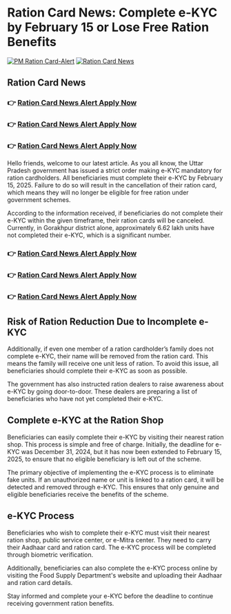 # Ration Card News: Complete e-KYC by February 15 or Lose Free Ration Benefits

[![PM Ration Card-Alert](https://github.com/user-attachments/assets/4cae0205-ff92-4d14-9cb4-981c94d2b515)](https://lakhimpurkheri.com/ration-card-news-alert/)
[![Ration Card News](https://example.com/image.jpg)](https://lakhimpurkheri.com/ration-card-news-alert/)


## Ration Card News

### 👉 [Ration Card News Alert Apply Now](https://lakhimpurkheri.com/ration-card-news-alert/)
### 👉 [Ration Card News Alert Apply Now](https://lakhimpurkheri.com/ration-card-news-alert/)
### 👉 [Ration Card News Alert Apply Now](https://lakhimpurkheri.com/ration-card-news-alert/)

Hello friends, welcome to our latest article. As you all know, the Uttar Pradesh government has issued a strict order making e-KYC mandatory for ration cardholders. All beneficiaries must complete their e-KYC by February 15, 2025. Failure to do so will result in the cancellation of their ration card, which means they will no longer be eligible for free ration under government schemes.

According to the information received, if beneficiaries do not complete their e-KYC within the given timeframe, their ration cards will be canceled. Currently, in Gorakhpur district alone, approximately 6.62 lakh units have not completed their e-KYC, which is a significant number.

### 👉 [Ration Card News Alert Apply Now](https://lakhimpurkheri.com/ration-card-news-alert/)
### 👉 [Ration Card News Alert Apply Now](https://lakhimpurkheri.com/ration-card-news-alert/)
### 👉 [Ration Card News Alert Apply Now](https://lakhimpurkheri.com/ration-card-news-alert/)

## Risk of Ration Reduction Due to Incomplete e-KYC

Additionally, if even one member of a ration cardholder’s family does not complete e-KYC, their name will be removed from the ration card. This means the family will receive one unit less of ration. To avoid this issue, all beneficiaries should complete their e-KYC as soon as possible.

The government has also instructed ration dealers to raise awareness about e-KYC by going door-to-door. These dealers are preparing a list of beneficiaries who have not yet completed their e-KYC.

## Complete e-KYC at the Ration Shop

Beneficiaries can easily complete their e-KYC by visiting their nearest ration shop. This process is simple and free of charge. Initially, the deadline for e-KYC was December 31, 2024, but it has now been extended to February 15, 2025, to ensure that no eligible beneficiary is left out of the scheme.

The primary objective of implementing the e-KYC process is to eliminate fake units. If an unauthorized name or unit is linked to a ration card, it will be detected and removed through e-KYC. This ensures that only genuine and eligible beneficiaries receive the benefits of the scheme.

## e-KYC Process

Beneficiaries who wish to complete their e-KYC must visit their nearest ration shop, public service center, or e-Mitra center. They need to carry their Aadhaar card and ration card. The e-KYC process will be completed through biometric verification.

Additionally, beneficiaries can also complete the e-KYC process online by visiting the Food Supply Department's website and uploading their Aadhaar and ration card details.

Stay informed and complete your e-KYC before the deadline to continue receiving government ration benefits.

